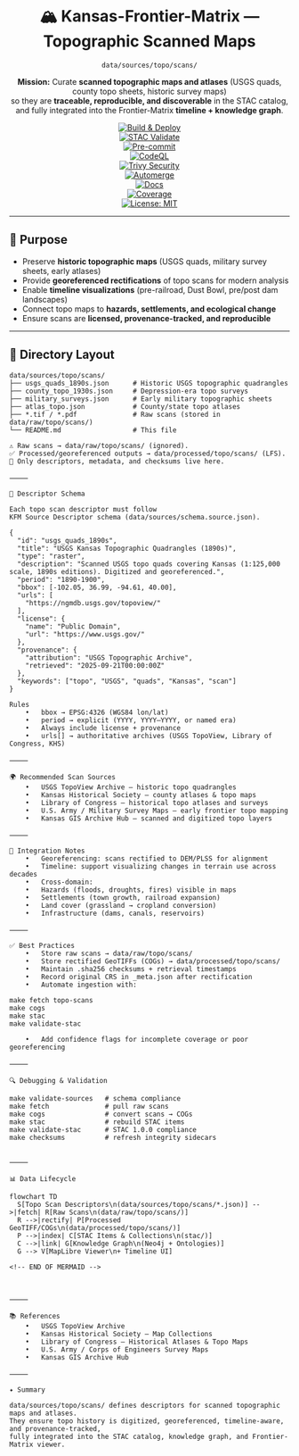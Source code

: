 <div align="center">

# 🏔️ Kansas-Frontier-Matrix — Topographic Scanned Maps  
`data/sources/topo/scans/`

**Mission:** Curate **scanned topographic maps and atlases** (USGS quads, county topo sheets, historic survey maps)  
so they are **traceable, reproducible, and discoverable** in the STAC catalog,  
and fully integrated into the Frontier-Matrix **timeline + knowledge graph**.  

[![Build & Deploy](https://github.com/bartytime4life/Kansas-Frontier-Matrix/actions/workflows/site.yml/badge.svg)](../../../../.github/workflows/site.yml)  
[![STAC Validate](https://github.com/bartytime4life/Kansas-Frontier-Matrix/actions/workflows/stac-validate.yml/badge.svg)](../../../../.github/workflows/stac-validate.yml)  
[![Pre-commit](https://github.com/bartytime4life/Kansas-Frontier-Matrix/actions/workflows/pre-commit.yml/badge.svg)](../../../../.pre-commit-config.yaml)  
[![CodeQL](https://github.com/bartytime4life/Kansas-Frontier-Matrix/actions/workflows/codeql.yml/badge.svg)](../../../../.github/workflows/codeql.yml)  
[![Trivy Security](https://github.com/bartytime4life/Kansas-Frontier-Matrix/actions/workflows/trivy.yml/badge.svg)](../../../../.github/workflows/trivy.yml)  
[![Automerge](https://github.com/bartytime4life/Kansas-Frontier-Matrix/actions/workflows/automerge.yml/badge.svg)](../../../../.github/workflows/automerge.yml)  
[![Docs](https://github.com/bartytime4life/Kansas-Frontier-Matrix/actions/workflows/docs.yml/badge.svg)](../../../../.github/workflows/docs.yml)  
[![Coverage](https://img.shields.io/codecov/c/github/bartytime4life/Kansas-Frontier-Matrix)](https://app.codecov.io/gh/bartytime4life/Kansas-Frontier-Matrix)  
[![License: MIT](https://img.shields.io/badge/License-MIT-green.svg)](../../../../LICENSE)  

</div>

---

## 🎯 Purpose

- Preserve **historic topographic maps** (USGS quads, military survey sheets, early atlases)  
- Provide **georeferenced rectifications** of topo scans for modern analysis  
- Enable **timeline visualizations** (pre-railroad, Dust Bowl, pre/post dam landscapes)  
- Connect topo maps to **hazards, settlements, and ecological change**  
- Ensure scans are **licensed, provenance-tracked, and reproducible**  

---

## 📂 Directory Layout

```text
data/sources/topo/scans/
├── usgs_quads_1890s.json      # Historic USGS topographic quadrangles
├── county_topo_1930s.json     # Depression-era topo surveys
├── military_surveys.json      # Early military topographic sheets
├── atlas_topo.json            # County/state topo atlases
├── *.tif / *.pdf              # Raw scans (stored in data/raw/topo/scans/)
└── README.md                  # This file

⚠️ Raw scans → data/raw/topo/scans/ (ignored).
✅ Processed/georeferenced outputs → data/processed/topo/scans/ (LFS).
📑 Only descriptors, metadata, and checksums live here.

⸻

🧭 Descriptor Schema

Each topo scan descriptor must follow
KFM Source Descriptor schema (data/sources/schema.source.json).

{
  "id": "usgs_quads_1890s",
  "title": "USGS Kansas Topographic Quadrangles (1890s)",
  "type": "raster",
  "description": "Scanned USGS topo quads covering Kansas (1:125,000 scale, 1890s editions). Digitized and georeferenced.",
  "period": "1890-1900",
  "bbox": [-102.05, 36.99, -94.61, 40.00],
  "urls": [
    "https://ngmdb.usgs.gov/topoview/"
  ],
  "license": {
    "name": "Public Domain",
    "url": "https://www.usgs.gov/"
  },
  "provenance": {
    "attribution": "USGS Topographic Archive",
    "retrieved": "2025-09-21T00:00:00Z"
  },
  "keywords": ["topo", "USGS", "quads", "Kansas", "scan"]
}

Rules
	•	bbox → EPSG:4326 (WGS84 lon/lat)
	•	period → explicit (YYYY, YYYY–YYYY, or named era)
	•	Always include license + provenance
	•	urls[] → authoritative archives (USGS TopoView, Library of Congress, KHS)

⸻

🌍 Recommended Scan Sources
	•	USGS TopoView Archive — historic topo quadrangles
	•	Kansas Historical Society — county atlases & topo maps
	•	Library of Congress — historical topo atlases and surveys
	•	U.S. Army / Military Survey Maps — early frontier topo mapping
	•	Kansas GIS Archive Hub — scanned and digitized topo layers

⸻

🔗 Integration Notes
	•	Georeferencing: scans rectified to DEM/PLSS for alignment
	•	Timeline: support visualizing changes in terrain use across decades
	•	Cross-domain:
	•	Hazards (floods, droughts, fires) visible in maps
	•	Settlements (town growth, railroad expansion)
	•	Land cover (grassland → cropland conversion)
	•	Infrastructure (dams, canals, reservoirs)

⸻

✅ Best Practices
	•	Store raw scans → data/raw/topo/scans/
	•	Store rectified GeoTIFFs (COGs) → data/processed/topo/scans/
	•	Maintain .sha256 checksums + retrieval timestamps
	•	Record original CRS in _meta.json after rectification
	•	Automate ingestion with:

make fetch topo-scans
make cogs
make stac
make validate-stac

	•	Add confidence flags for incomplete coverage or poor georeferencing

⸻

🔍 Debugging & Validation

make validate-sources   # schema compliance
make fetch              # pull raw scans
make cogs               # convert scans → COGs
make stac               # rebuild STAC items
make validate-stac      # STAC 1.0.0 compliance
make checksums          # refresh integrity sidecars


⸻

📊 Data Lifecycle

flowchart TD
  S[Topo Scan Descriptors\n(data/sources/topo/scans/*.json)] -->|fetch| R[Raw Scans\n(data/raw/topo/scans/)]
  R -->|rectify| P[Processed GeoTIFF/COGs\n(data/processed/topo/scans/)]
  P -->|index| C[STAC Items & Collections\n(stac/)]
  C -->|link| G[Knowledge Graph\n(Neo4j + Ontologies)]
  G --> V[MapLibre Viewer\n+ Timeline UI]

<!-- END OF MERMAID -->



⸻

📚 References
	•	USGS TopoView Archive
	•	Kansas Historical Society — Map Collections
	•	Library of Congress — Historical Atlases & Topo Maps
	•	U.S. Army / Corps of Engineers Survey Maps
	•	Kansas GIS Archive Hub

⸻

✦ Summary

data/sources/topo/scans/ defines descriptors for scanned topographic maps and atlases.
They ensure topo history is digitized, georeferenced, timeline-aware, and provenance-tracked,
fully integrated into the STAC catalog, knowledge graph, and Frontier-Matrix viewer.